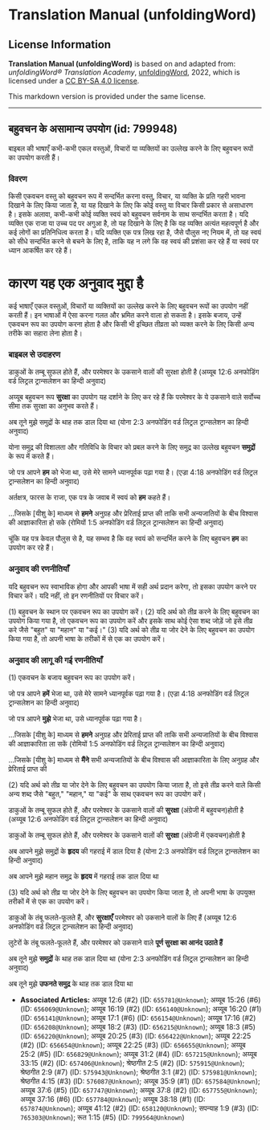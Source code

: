 # Translation Manual (unfoldingWord)

## License Information

**Translation Manual (unfoldingWord)** is based on and adapted from: _unfoldingWord® Translation Academy_, [unfoldingWord](https://unfoldingword.org/utw), 2022, which is licensed under a [CC BY-SA 4.0 license](https://creativecommons.org/licenses/by-sa/4.0/legalcode.en).

This markdown version is provided under the same license.



--------------------------------

## बहुवचन के असामान्य उपयोग (id: 799948)

बाइबल की भाषाएँ कभी\-कभी एकल वस्तुओं, विचारों या व्यक्तियों का उल्लेख करने के लिए बहुवचन रूपों का उपयोग करती हैं।

### विवरण

किसी एकवचन वस्तु को बहुवचन रूप में सन्दर्भित करना वस्तु, विचार, या व्यक्ति के प्रति गहरी भावना दिखाने के लिए किया जाता है, या यह दिखाने के लिए कि कोई वस्तु या विचार किसी प्रकार से असाधारण है। इसके अलावा, कभी\-कभी कोई व्यक्ति स्वयं को बहुवचन सर्वनाम के साथ सन्दर्भित करता है। यदि व्यक्ति एक राजा या उच्च पद पर अगुआ है, तो यह दिखाने के लिए है कि वह व्यक्ति अत्यंत महत्वपूर्ण है और कई लोगों का प्रतिनिधित्व करता है। यदि व्यक्ति एक पत्र लिख रहा है, जैसे पौलुस नए नियम में, तो यह स्वयं को सीधे सन्दर्भित करने से बचने के लिए है, ताकि यह न लगे कि वह स्वयं की प्रशंसा कर रहे हैं या स्वयं पर ध्यान आकर्षित कर रहे हैं।

कारण यह एक अनुवाद मुद्दा है
===========================

कई भाषाएँ एकल वस्तुओं, विचारों या व्यक्तियों का उल्लेख करने के लिए बहुवचन रूपों का उपयोग नहीं करती हैं। इन भाषाओं में ऐसा करना गलत और भ्रमित करने वाला हो सकता है। इसके बजाय, उन्हें एकवचन रूप का उपयोग करना होता है और किसी भी इच्छित तीव्रता को व्यक्त करने के लिए किसी अन्य तरीके का सहारा लेना होता है।

### बाइबल से उदाहरण

डाकुओं के तम्बू सुफल होते हैं, और परमेश्वर के उकसाने वालों की सुरक्षा होती है (अय्यूब 12:6 अनफोडिंग वर्ड लिट्रल ट्रान्सलेशन का हिन्दी अनुवाद)

अय्यूब बहुवचन रूप **सुरक्षा** का उपयोग यह दर्शाने के लिए कर रहे हैं कि परमेश्वर के ये उकसाने वाले सर्वोच्च सीमा तक सुरक्षा का अनुभव करते हैं।

अब तूने मुझे समुद्रों के थाह तक डाल दिया था (योना 2:3 अनफोडिंग वर्ड लिट्रल ट्रान्सलेशन का हिन्दी अनुवाद)

योना समुद्र की विशालता और गतिविधि के विचार को प्रबल करने के लिए समुद्र का उल्लेख बहुवचन **समुद्रों** के रूप में करते हैं।

जो पत्र आपने **हम** को भेजा था, उसे मेरे सामने ध्यानपूर्वक पढ़ा गया है। (एज्रा 4:18 अनफोडिंग वर्ड लिट्रल ट्रान्सलेशन का हिन्दी अनुवाद)

अर्तक्षत्र, फारस के राजा, एक पत्र के जवाब में स्वयं को **हम** कहते हैं।

...जिसके \[यीशु के] माध्यम से **हमने** अनुग्रह और प्रेरिताई प्राप्त की ताकि सभी अन्यजातियों के बीच विश्वास की आज्ञाकारिता हो सके (रोमियों 1:5 अनफोडिंग वर्ड लिट्रल ट्रान्सलेशन का हिन्दी अनुवाद)

चूंकि यह पत्र केवल पौलुस से है, यह सम्भव है कि वह स्वयं को सन्दर्भित करने के लिए बहुवचन **हम** का उपयोग कर रहे हैं।

### अनुवाद की रणनीतियाँ

यदि बहुवचन रूप स्वाभाविक होगा और आपकी भाषा में सही अर्थ प्रदान करेगा, तो इसका उपयोग करने पर विचार करें। यदि नहीं, तो इन रणनीतियों पर विचार करें।

(1\) बहुवचन के स्थान पर एकवचन रूप का उपयोग करें। (2\) यदि अर्थ को तीव्र करने के लिए बहुवचन का उपयोग किया गया है, तो एकवचन रूप का उपयोग करें और इसके साथ कोई ऐसा शब्द जोड़ें जो इसे तीव्र करे जैसे "बहुत" या "महान" या "कई।" (3\) यदि अर्थ को तीव्र या जोर देने के लिए बहुवचन का उपयोग किया गया है, तो अपनी भाषा के तरीकों में से एक का उपयोग करें।

### अनुवाद की लागू की गई रणनीतियाँ

(1\) एकवचन के बजाय बहुवचन रूप का उपयोग करें।

जो पत्र आपने **हमें** भेजा था, उसे मेरे सामने ध्यानपूर्वक पढ़ा गया है। (एज्रा 4:18 अनफोडिंग वर्ड लिट्रल ट्रान्सलेशन का हिन्दी अनुवाद)

जो पत्र आपने **मुझे** भेजा था, उसे ध्यानपूर्वक पढ़ा गया है।

...जिसके \[यीशु के] माध्यम से **हमने** अनुग्रह और प्रेरिताई प्राप्त की ताकि सभी अन्यजातियों के बीच विश्वास की आज्ञाकारिता ला सकें (रोमियों 1:5 अनफोडिंग वर्ड लिट्रल ट्रान्सलेशन का हिन्दी अनुवाद)

...जिसके \[यीशु के] माध्यम से **मैंने** सभी अन्यजातियों के बीच विश्वास की आज्ञाकारिता के लिए अनुग्रह और प्रेरिताई प्राप्त की

(2\) यदि अर्थ को तीव्र या जोर देने के लिए बहुवचन का उपयोग किया जाता है, तो इसे तीव्र करने वाले किसी अन्य शब्द जैसे "बहुत," "महान," या "कई" के साथ एकवचन रूप का उपयोग करें।

डाकुओं के तम्बू सुफल होते हैं, और परमेश्वर के उकसाने वालों की **सुरक्षा** (अंग्रेजी में बहुवचन)होती है (अय्यूब 12:6 अनफोडिंग वर्ड लिट्रल ट्रान्सलेशन का हिन्दी अनुवाद)

डाकुओं के तम्बू सुफल होते हैं, और परमेश्वर के उकसाने वालों की **सुरक्षा** (अंग्रेजी में एकवचन)होती है

अब आपने मुझे समुद्रों के **हृदय** की गहराई में डाल दिया है (योना 2:3 अनफोडिंग वर्ड लिट्रल ट्रान्सलेशन का हिन्दी अनुवाद)

अब आपने मुझे महान समुद्र के **हृदय** में गहराई तक डाल दिया था

(3\) यदि अर्थ को तीव्र या जोर देने के लिए बहुवचन का उपयोग किया जाता है, तो अपनी भाषा के उपयुक्त तरीकों में से एक का उपयोग करें।

डाकुओं के तंबू फलते\-फूलते हैं, और **सुरक्षाएँ** परमेश्वर को उकसाने वालों के लिए हैं (अय्यूब 12:6 अनफोडिंग वर्ड लिट्रल ट्रान्सलेशन का हिन्दी अनुवाद)

लुटेरों के तंबू फलते\-फूलते हैं, और परमेश्वर को उकसाने वाले **पूर्ण सुरक्षा का आनंद उठाते हैं**

अब तूने मुझे **समुद्रों** के थाह तक डाल दिया था (योना 2:3 अनफोडिंग वर्ड लिट्रल ट्रान्सलेशन का हिन्दी अनुवाद)

अब तूने मुझे **उफनते समुद्र** के थाह तक डाल दिया था

* **Associated Articles:** अय्यूब 12:6 (#2) (ID: `655781@Unknown`); अय्यूब 15:26 (#6) (ID: `656069@Unknown`); अय्यूब 16:19 (#2) (ID: `656140@Unknown`); अय्यूब 16:20 (#1) (ID: `656141@Unknown`); अय्यूब 17:1 (#6) (ID: `656154@Unknown`); अय्यूब 17:16 (#2) (ID: `656208@Unknown`); अय्यूब 18:2 (#3) (ID: `656215@Unknown`); अय्यूब 18:3 (#5) (ID: `656220@Unknown`); अय्यूब 20:25 (#3) (ID: `656422@Unknown`); अय्यूब 22:25 (#2) (ID: `656654@Unknown`); अय्यूब 22:25 (#3) (ID: `656655@Unknown`); अय्यूब 25:2 (#5) (ID: `656829@Unknown`); अय्यूब 31:2 (#4) (ID: `657215@Unknown`); अय्यूब 33:15 (#2) (ID: `657406@Unknown`); श्रेष्ठगीत 2:5 (#2) (ID: `575915@Unknown`); श्रेष्ठगीत 2:9 (#7) (ID: `575943@Unknown`); श्रेष्ठगीत 3:1 (#2) (ID: `575981@Unknown`); श्रेष्ठगीत 4:15 (#3) (ID: `576087@Unknown`); अय्यूब 35:9 (#1) (ID: `657584@Unknown`); अय्यूब 37:6 (#5) (ID: `657747@Unknown`); अय्यूब 37:8 (#2) (ID: `657755@Unknown`); अय्यूब 37:16 (#6) (ID: `657784@Unknown`); अय्यूब 38:18 (#1) (ID: `657874@Unknown`); अय्यूब 41:12 (#2) (ID: `658120@Unknown`); सपन्याह 1:9 (#3) (ID: `765303@Unknown`); रूत 1:15 (#5) (ID: `799564@Unknown`)

